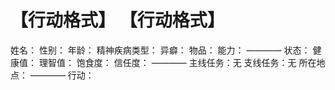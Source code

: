 # 【行动格式】 【行动格式】
姓名：
性别：
年龄：
精神疾病类型：
异癖：
物品：
能力：
————
状态：
健康值：
理智值：
饱食度：
信任度：
————
主线任务：无
支线任务：无
所在地点：
————
行动：